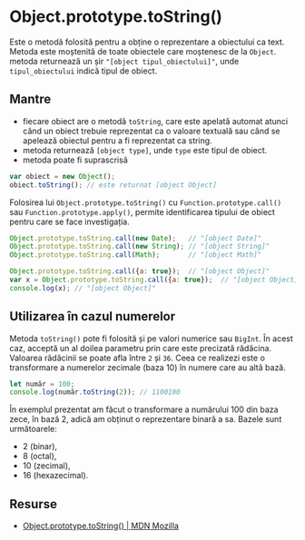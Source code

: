 # Object.prototype.toString()

Este o metodă folosită pentru a obține o reprezentare a obiectului ca text. Metoda este moștenită de toate obiectele care moștenesc de la `Object`. metoda returnează un șir `"[object tipul_obiectului]"`, unde `tipul_obiectului` indică tipul de obiect.

## Mantre

- fiecare obiect are o metodă `toString`, care este apelată automat atunci când un obiect trebuie reprezentat ca o valoare textuală sau când se apelează obiectul pentru a fi reprezentat ca string.
- metoda returnează `[object type]`, unde `type` este tipul de obiect.
- metoda poate fi suprascrisă

```javascript
var obiect = new Object();
obiect.toString(); // este returnat [object Object]
```

Folosirea lui `Object.prototype.toString()` cu `Function.prototype.call()` sau `Function.prototype.apply()`, permite identificarea tipului de obiect pentru care se face investigația.

```javascript
Object.prototype.toString.call(new Date);   // "[object Date]"
Object.prototype.toString.call(new String); // "[object String]"
Object.prototype.toString.call(Math);       // "[object Math]"

Object.prototype.toString.call({a: true});  // "[object Object]"
var x = Object.prototype.toString.call({a: true});  // "[object Object]"
console.log(x); // "[object Object]"
```

## Utilizarea în cazul numerelor

Metoda `toString()` pote fi folosită și pe valori numerice sau `BigInt`. În acest caz, acceptă un al doilea parametru prin care este precizată rădăcina. Valoarea rădăcinii se poate afla între `2` și `36`. Ceea ce realizezi este o transformare a numerelor zecimale (baza 10) în numere care au altă bază.

```javascript
let număr = 100;
console.log(număr.toString(2)); // 1100100
```

În exemplul prezentat am făcut o transformare a numărului 100 din baza zece, în bază 2, adică am obținut o reprezentare binară a sa. Bazele sunt următoarele:
- 2 (binar),
- 8 (octal),
- 10 (zecimal),
- 16 (hexazecimal).

## Resurse

- [Object.prototype.toString() | MDN Mozilla](https://developer.mozilla.org/en-US/docs/Web/JavaScript/Reference/Global_Objects/Object/toString)
